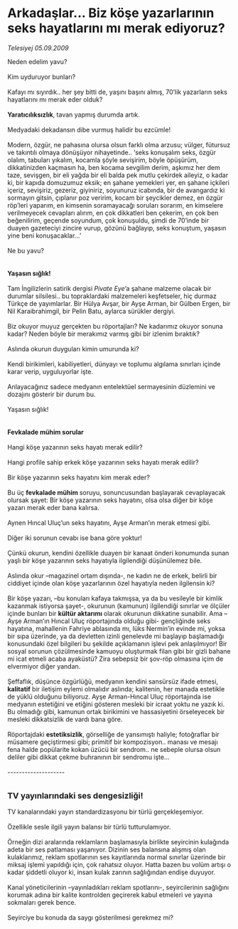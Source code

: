 # Arkadaşlar... Biz köşe yazarlarının seks hayatlarını mı merak ediyoruz?

*Telesiyej 05.09.2009*

<div class="taraf_structure_2col_1zq">
<div class="margen_n">



 <p>Neden edelim yavu? <br/><br/>Kim uyduruyor bunları? <br/><br/>Kafayı mı sıyırdık.. her şey bitti de, yaşını başını almış, 70’lik yazarların seks hayatlarını mı merak eder olduk?<b> <br/><br/>Yaratıcılıksızlık</b>, tavan yapmış durumda artık. <br/><br/>Medyadaki dekadansın dibe vurmuş halidir bu ezcümle! <br/><br/>Modern, özgür, ne pahasına olursa olsun farklı olma arzusu; vülger, fütursuz ve takıntılı olmaya dönüşüyor nihayetinde.. ‘seks konuşalım seks, özgür olalım, tabuları yıkalım, kocamla şöyle sevişirim, böyle öpüşürüm, dikkatinizden kaçmasın ha, ben kocama sevgilim derim, aşkımız her dem taze, sevişgen, bir eli yağda bir eli balda pek mutlu çekirdek aileyiz, o kadar ki, bir kapıda domuzumuz eksik; en şahane yemekleri yer, en şahane içkileri içeriz, sevişiriz, gezeriz, giyiniriz, soyunuruz icabında, bir de avangardız ki sormayın gitsin, çıplanır poz veririm, kocam bir şeycikler demez, en özgür röp’leri yaparım, en kimsenin soramayacağı soruları sorarım, en kimselere verilmeyecek cevapları alırım, en çok dikkatleri ben çekerim, en çok ben beğenilirim, geçende soyundum, çok konuşuldu, şimdi de 70’inde bir duayen gazeteciyi zincire vurup, gözünü bağlayıp, seks konuştum, yaşasın yine beni konuşacaklar...’ <br/><br/>Ne bu yavu?<b> <br/><br/><br/>Yaşasın sığlık!</b> <br/><br/>Tam İngilizlerin satirik dergisi <i>Pivate Eye</i>’a şahane malzeme olacak bir durumlar silsilesi.. bu topraklardaki malzemeleri keşfetseler, hiç durmaz Türkçe de yayımlarlar. Bir Hülya Avşar, bir Ayşe Arman, bir Gülben Ergen, bir Nil Karaibrahimgil, bir Pelin Batu, aylarca sürükler dergiyi. <br/><br/>Biz okuyor muyuz gerçekten bu röportajları? Ne kadarımız okuyor sonuna kadar? Neden böyle bir merakımız varmış gibi bir izlenim bıraktık? <br/><br/>Aslında okurun duyguları kimin umurunda ki? <br/><br/>Kendi birikimleri, kabiliyetleri, dünyayı ve toplumu algılama sınırları içinde karar verip, uyguluyorlar işte. <br/><br/>Anlayacağınız sadece medyanın entelektüel sermayesinin düzlemini ve dozajını gösterir bir durum bu. <br/><br/>Yaşasın sığlık!<b> <br/><br/><br/>Fevkalade mühim sorular</b> <br/><br/>Hangi köşe yazarının seks hayatı merak edilir? <br/><br/>Hangi profile sahip erkek köşe yazarının seks hayatı merak edilir? <br/><br/>Bir köşe yazarının seks hayatını kim merak eder? <br/><br/>Bu üç <b>fevkalade mühim </b>soruyu, sonuncusundan başlayarak cevaplayacak olursak şayet: Bir köşe yazarının seks hayatını, olsa olsa diğer bir köşe yazarı merak eder bana kalırsa. <br/><br/>Aynen Hıncal Uluç’un seks hayatını, Ayşe Arman’ın merak etmesi gibi. <br/><br/>Diğer iki sorunun cevabı ise bana göre yoktur! <br/><br/>Çünkü okurun, kendini özellikle duayen bir kanaat önderi konumunda sunan yaşlı bir köşe yazarının seks hayatıyla ilgilendiği düşünülemez bile. <br/><br/>Aslında okur –magazinel ortam dışında-, ne kadın ne de erkek, belirli bir ciddiyet içinde olan köşe yazarlarının özel hayatıyla neden ilgilensin ki? <br/><br/>Bir köşe yazarı, –bu konuları kafaya takmışsa, ya da bu vesileyle bir kimlik kazanmak istiyorsa şayet-, okurunun (kamunun) ilgilendiği sınırlar ve ölçüler içinde bunları bir <b>kültür aktarımı </b>olarak okurunun dikkatine sunabilir. Ama –Ayşe Arman’ın Hıncal Uluç röportajında olduğu gibi- gençliğinde seks hayatına, mahallenin Fahriye ablasında mı, lüks Nermin’in evinde mi, yoksa bir sıpa üzerinde, ya da devletten izinli genelevde mi başlayıp başlamadığı konusundaki özel bilgileri bu şekilde açıklamanın işlevi pek anlaşılmıyor! Bir sosyal sorunun çözülmesinde kamuoyu oluşturmak filan gibi bir gizli bahane mi icat etmeli acaba ayaküstü? Zira sebepsiz bir şov-röp olmasına içim de elvermiyor diğer yandan. <br/><br/>Şeffaflık, düşünce özgürlüğü, medyanın kendini sansürsüz ifade etmesi,<b> kalitatif</b> bir iletişim eylemi olmalıdır aslında; kalitenin, her manada estetikle de yüklü olduğunu biliyoruz. Ayşe Arman-Hıncal Uluç röportajında ise medyanın estetiğini ve etiğini gösteren mesleki bir icraat yoktu ne yazık ki. Bu olmadığı gibi, kamunun ortak birikimini ve hassasiyetini örseleyecek bir mesleki dikkatsizlik de vardı bana göre. <br/><br/>Röportajdaki <b>estetiksizlik</b>, görselliğe de yansımıştı haliyle; fotoğraflar bir müsamere geçiştirmesi gibi; primitif bir kompozisyon.. manası ve mesajı fena halde popülarite kokan üzücü bir sendrom.. ne sebeple olursa olsun deliler gibi dikkat çekme buhranının bir sendromu işte... <br/><br/>--------------------<b> </b><br/><br/><br/><font size="4"><strong>TV yayınlarındaki ses dengesizliği!</strong></font> <br/><br/>TV kanalarındaki yayın standardizasyonu bir türlü gerçekleşemiyor. <br/><br/>Özellikle sesle ilgili yayın balansı bir türlü tutturulamıyor. <br/><br/>Örneğin dizi aralarında reklamların başlamasıyla birlikte seyircinin kulağında adeta bir ses patlaması yaşanıyor. Dizinin ses balansına alışmış olan kulaklarımız, reklam spotlarının ses kayıtlarında normal sınırlar üzerinde bir miksaj işlemi yapıldığı için, çok rahatsız oluyor. Hatta bazen bu volüm artışı o kadar şiddetli oluyor ki, insan kulak zarının sağlığından endişe duyuyor. <br/><br/>Kanal yöneticilerinin –yayınladıkları reklam spotlarını-, seyircilerinin sağlığını korumak adına bir kalite kontrolden geçirerek kabul etmeleri ve yayına sokmaları gerek bence. <br/><br/>Seyirciye bu konuda da saygı gösterilmesi gerekmez mi?</p>
<br/>
<br/>
<br/>



<br/>


<div id="taraf_not">
</div>

</div>


</div>
